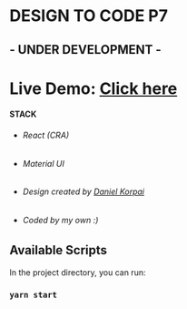 # DESIGN TO CODE P7
## - UNDER DEVELOPMENT -

# Live Demo:  [Click here](https://ilatdev.github.io/design-to-code-p7/)


#### STACK

* ###### React (CRA)

* ###### Material UI

* ###### Design created by [Daniel Korpai](http://dribbble.com/danielkorpai)

* ###### Coded by my own :)

## Available Scripts

In the project directory, you can run:

### `yarn start`
